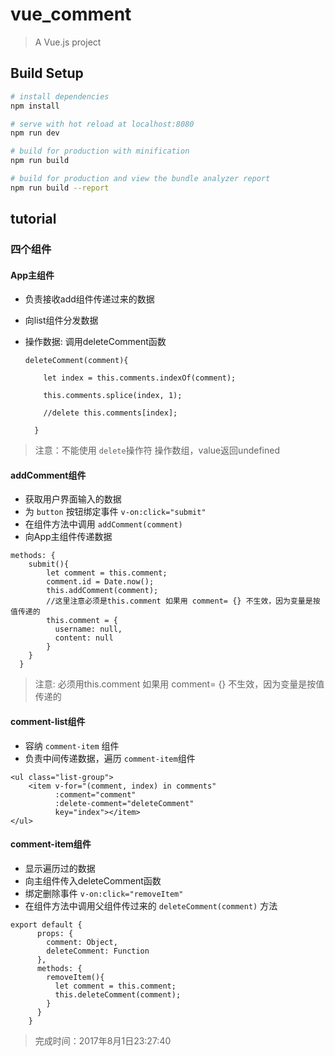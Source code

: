 # vue_comment

> A Vue.js project

## Build Setup

``` bash
# install dependencies
npm install

# serve with hot reload at localhost:8080
npm run dev

# build for production with minification
npm run build

# build for production and view the bundle analyzer report
npm run build --report
```
## tutorial

### 四个组件

#### App主组件

* 负责接收add组件传递过来的数据
* 向list组件分发数据
* 操作数据: 调用deleteComment函数

  ```
  deleteComment(comment){

      let index = this.comments.indexOf(comment);

      this.comments.splice(index, 1);

      //delete this.comments[index];

    }
  ```
> 注意：不能使用 `delete`操作符 操作数组，value返回undefined 

#### addComment组件

* 获取用户界面输入的数据
* 为 `button` 按钮绑定事件 `v-on:click="submit"`
* 在组件方法中调用 `addComment(comment)` 
* 向App主组件传递数据

```
methods: {
    submit(){
        let comment = this.comment;
        comment.id = Date.now();
        this.addComment(comment);
        //这里注意必须是this.comment 如果用 comment= {} 不生效，因为变量是按值传递的
        this.comment = {
          username: null,
          content: null
        }
    }
  }
```
> 注意: 必须用this.comment 如果用 comment= {} 不生效，因为变量是按值传递的
  
#### comment-list组件

* 容纳 `comment-item` 组件
* 负责中间传递数据，遍历 `comment-item`组件

 ```
 <ul class="list-group">
     <item v-for="(comment, index) in comments"
           :comment="comment"
           :delete-comment="deleteComment"
           key="index"></item>
 </ul>
 ```
 
 
#### comment-item组件

* 显示遍历过的数据
* 向主组件传入deleteComment函数
* 绑定删除事件 `v-on:click="removeItem"`
* 在组件方法中调用父组件传过来的 `deleteComment(comment)` 方法

```
export default {
      props: {
        comment: Object,
        deleteComment: Function
      },
      methods: {
        removeItem(){
          let comment = this.comment;
          this.deleteComment(comment);
        }
      }
    }
```
> 完成时间：2017年8月1日23:27:40
  
  
  
  
  
  
  
